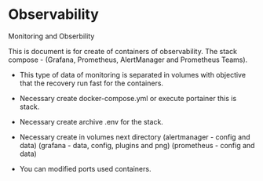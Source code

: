 # Observability
Monitoring and Obserbility

This is document is for create of containers of observability. The stack compose - (Grafana, Prometheus, AlertManager and Prometheus Teams). 

* This type of data of monitoring is separated in volumes with objective that the recovery run fast for the containers. 

* Necessary create docker-compose.yml or execute portainer this is stack. 
* Necessary create archive .env for the stack. 
* Necessary create in volumes next directory (alertmanager - config and data)  (grafana - data, config, plugins and png) (prometheus - config and data)
* You can modified ports used containers. 

